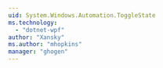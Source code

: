 ```yaml
---
uid: System.Windows.Automation.ToggleState
ms.technology: 
  - "dotnet-wpf"
author: "Xansky"
ms.author: "mhopkins"
manager: "ghogen"
---
```

